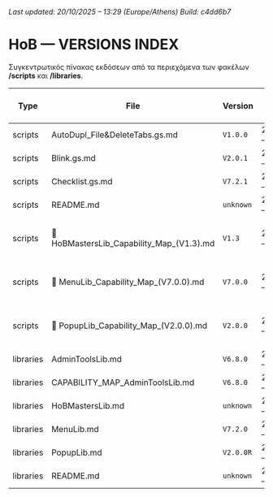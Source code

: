 *Last updated: 20/10/2025 – 13:29 (Europe/Athens)*
*Build: c4dd6b7*

# HoB — VERSIONS INDEX

Συγκεντρωτικός πίνακας εκδόσεων από τα περιεχόμενα των φακέλων **/scripts** και **/libraries**.

| Type | File | Version | Last change (Athens) | Build | Path |
|---|---|---|---|---|---|
| scripts | AutoDupl_File&DeleteTabs.gs.md | `V1.0.0` | 20/10/2025 – 11:42 | `4f636f8` | [scripts/AutoDupl_File&DeleteTabs.gs.md](/scripts/AutoDupl_File&DeleteTabs.gs.md) |
| scripts | Blink.gs.md | `V2.0.1` | 20/10/2025 – 11:42 | `4f636f8` | [scripts/Blink.gs.md](/scripts/Blink.gs.md) |
| scripts | Checklist.gs.md | `V7.2.1` | 20/10/2025 – 11:42 | `4f636f8` | [scripts/Checklist.gs.md](/scripts/Checklist.gs.md) |
| scripts | README.md | `unknown` | 20/10/2025 – 11:42 | `4f636f8` | [scripts/README.md](/scripts/README.md) |
| scripts | 🧩 HoBMastersLib_Capability_Map_(V1.3).md | `V1.3` | 20/10/2025 – 13:29 | `c4dd6b7` | [scripts/🧩 HoBMastersLib_Capability_Map_(V1.3).md](/scripts/🧩 HoBMastersLib_Capability_Map_(V1.3).md) |
| scripts | 🧩 MenuLib_Capability_Map_(V7.0.0).md | `V7.0.0` | 20/10/2025 – 13:29 | `c4dd6b7` | [scripts/🧩 MenuLib_Capability_Map_(V7.0.0).md](/scripts/🧩 MenuLib_Capability_Map_(V7.0.0).md) |
| scripts | 🧩 PopupLib_Capability_Map_(V2.0.0).md | `V2.0.0` | 20/10/2025 – 13:29 | `c4dd6b7` | [scripts/🧩 PopupLib_Capability_Map_(V2.0.0).md](/scripts/🧩 PopupLib_Capability_Map_(V2.0.0).md) |
| libraries | AdminToolsLib.md | `V6.8.0` | 20/10/2025 – 11:42 | `4f636f8` | [libraries/AdminToolsLib.md](/libraries/AdminToolsLib.md) |
| libraries | CAPABILITY_MAP_AdminToolsLib.md | `V6.8.0` | 20/10/2025 – 11:42 | `4f636f8` | [libraries/CAPABILITY_MAP_AdminToolsLib.md](/libraries/CAPABILITY_MAP_AdminToolsLib.md) |
| libraries | HoBMastersLib.md | `unknown` | 20/10/2025 – 11:42 | `4f636f8` | [libraries/HoBMastersLib.md](/libraries/HoBMastersLib.md) |
| libraries | MenuLib.md | `V7.2.0` | 20/10/2025 – 11:42 | `4f636f8` | [libraries/MenuLib.md](/libraries/MenuLib.md) |
| libraries | PopupLib.md | `V2.0.0R` | 20/10/2025 – 11:42 | `4f636f8` | [libraries/PopupLib.md](/libraries/PopupLib.md) |
| libraries | README.md | `unknown` | 20/10/2025 – 11:42 | `4f636f8` | [libraries/README.md](/libraries/README.md) |